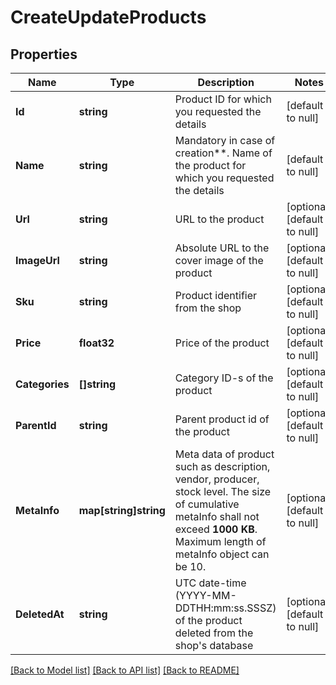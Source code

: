 # CreateUpdateProducts

## Properties
Name | Type | Description | Notes
------------ | ------------- | ------------- | -------------
**Id** | **string** | Product ID for which you requested the details | [default to null]
**Name** | **string** | Mandatory in case of creation**. Name of the product for which you requested the details | [default to null]
**Url** | **string** | URL to the product | [optional] [default to null]
**ImageUrl** | **string** | Absolute URL to the cover image of the product | [optional] [default to null]
**Sku** | **string** | Product identifier from the shop | [optional] [default to null]
**Price** | **float32** | Price of the product | [optional] [default to null]
**Categories** | **[]string** | Category ID-s of the product | [optional] [default to null]
**ParentId** | **string** | Parent product id of the product | [optional] [default to null]
**MetaInfo** | **map[string]string** | Meta data of product such as description, vendor, producer, stock level. The size of cumulative metaInfo shall not exceed **1000 KB**. Maximum length of metaInfo object can be 10. | [optional] [default to null]
**DeletedAt** | **string** | UTC date-time (YYYY-MM-DDTHH:mm:ss.SSSZ) of the product deleted from the shop&#39;s database | [optional] [default to null]

[[Back to Model list]](../README.md#documentation-for-models) [[Back to API list]](../README.md#documentation-for-api-endpoints) [[Back to README]](../README.md)


